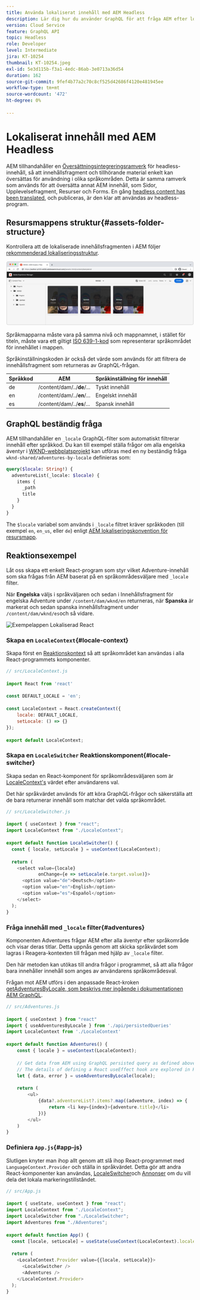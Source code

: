 ```yaml
---
title: Använda lokaliserat innehåll med AEM Headless
description: Lär dig hur du använder GraphQL för att fråga AEM efter lokaliserat innehåll.
version: Cloud Service
feature: GraphQL API
topic: Headless
role: Developer
level: Intermediate
jira: KT-10254
thumbnail: KT-10254.jpeg
exl-id: 5e3d115b-f3a1-4edc-86ab-3e0713a36d54
duration: 162
source-git-commit: 9fef4b77a2c70c8cf525d42686f4120e481945ee
workflow-type: tm+mt
source-wordcount: '472'
ht-degree: 0%

---
```


# Lokaliserat innehåll med AEM Headless

AEM tillhandahåller en [Översättningsintegreringsramverk](https://experienceleague.adobe.com/docs/experience-manager-cloud-service/content/sites/administering/reusing-content/translation/integration-framework.html) för headless-innehåll, så att innehållsfragment och tillhörande material enkelt kan översättas för användning i olika språkområden. Detta är samma ramverk som används för att översätta annat AEM innehåll, som Sidor, Upplevelsefragment, Resurser och Forms. En gång [headless content has been translated](https://experienceleague.adobe.com/docs/experience-manager-cloud-service/content/headless/journeys/translation/overview.html), och publiceras, är den klar att användas av headless-program.

## Resursmappens struktur{#assets-folder-structure}

Kontrollera att de lokaliserade innehållsfragmenten i AEM följer [rekommenderad lokaliseringsstruktur](https://experienceleague.adobe.com/docs/experience-manager-cloud-service/content/headless/journeys/translation/getting-started.html#recommended-structure).

![Lokaliserade AEM resursmappar](./assets/localized-content/asset-folders.jpg)

Språkmapparna måste vara på samma nivå och mappnamnet, i stället för titeln, måste vara ett giltigt [ISO 639-1-kod](https://en.wikipedia.org/wiki/List_of_ISO_639-1_codes) som representerar språkområdet för innehållet i mappen.

Språkinställningskoden är också det värde som används för att filtrera de innehållsfragment som returneras av GraphQL-frågan.

| Språkkod | AEM | Språkinställning för innehåll |
|--------------------------------|----------|----------|
| de | /content/dam/../**de**/... | Tyskt innehåll |
| en | /content/dam/../**en**/... | Engelskt innehåll |
| es | /content/dam/../**es**/... | Spansk innehåll |

## GraphQL beständig fråga

AEM tillhandahåller en `_locale` GraphQL-filter som automatiskt filtrerar innehåll efter språkkod. Du kan till exempel ställa frågor om alla engelska äventyr i [WKND-webbplatsprojekt](https://github.com/adobe/aem-guides-wknd) kan utföras med en ny beständig fråga `wknd-shared/adventures-by-locale` definieras som:

```graphql
query($locale: String!) {
  adventureList(_locale: $locale) {
    items {      
      _path
      title
    }
  }
}
```

The `$locale` variabel som används i `_locale` filtret kräver språkkoden (till exempel `en`, `en_us`, eller `de`) enligt [AEM lokaliseringskonvention för resursmapp](#assets-folder-structure).

## Reaktionsexempel

Låt oss skapa ett enkelt React-program som styr vilket Adventure-innehåll som ska frågas från AEM baserat på en språkområdesväljare med `_locale` filter.

När __Engelska__ väljs i språkväljaren och sedan i Innehållsfragment för engelska Adventure under `/content/dam/wknd/en` returneras, när __Spanska__ är markerat och sedan spanska innehållsfragment under `/content/dam/wknd/es`och så vidare.

![Exempelappen Lokaliserad React](./assets/localized-content/react-example.png)

### Skapa en `LocaleContext`{#locale-context}

Skapa först en [Reaktionskontext](https://reactjs.org/docs/context.html) så att språkområdet kan användas i alla React-programmets komponenter.

```javascript
// src/LocaleContext.js

import React from 'react'

const DEFAULT_LOCALE = 'en';

const LocaleContext = React.createContext({
    locale: DEFAULT_LOCALE, 
    setLocale: () => {}
});

export default LocaleContext;
```

### Skapa en `LocaleSwitcher` Reaktionskomponent{#locale-switcher}

Skapa sedan en React-komponent för språkområdesväljaren som är [LocaleContext&#39;s](#locale-context) värdet efter användarens val.

Det här språkvärdet används för att köra GraphQL-frågor och säkerställa att de bara returnerar innehåll som matchar det valda språkområdet.

```javascript
// src/LocaleSwitcher.js

import { useContext } from "react";
import LocaleContext from "./LocaleContext";

export default function LocaleSwitcher() {
  const { locale, setLocale } = useContext(LocaleContext);

  return (
    <select value={locale}
            onChange={e => setLocale(e.target.value)}>
      <option value="de">Deutsch</option>
      <option value="en">English</option>
      <option value="es">Español</option>
    </select>
  );
}
```

### Fråga innehåll med `_locale` filter{#adventures}

Komponenten Adventures frågar AEM efter alla äventyr efter språkområde och visar deras titlar. Detta uppnås genom att skicka språkvärdet som lagras i Reagera-kontexten till frågan med hjälp av `_locale` filter.

Den här metoden kan utökas till andra frågor i programmet, så att alla frågor bara innehåller innehåll som anges av användarens språkområdesval.

Frågan mot AEM utförs i den anpassade React-kroken [getAdventuresByLocale, som beskrivs mer ingående i dokumentationen AEM GraphQL](./aem-headless-sdk.md).

```javascript
// src/Adventures.js

import { useContext } from "react"
import { useAdventuresByLocale } from './api/persistedQueries'
import LocaleContext from './LocaleContext'

export default function Adventures() {
    const { locale } = useContext(LocaleContext);

    // Get data from AEM using GraphQL persisted query as defined above 
    // The details of defining a React useEffect hook are explored in How to > AEM Headless SDK
    let { data, error } = useAdventuresByLocale(locale);

    return (
        <ul>
            {data?.adventureList?.items?.map((adventure, index) => { 
                return <li key={index}>{adventure.title}</li>
            })}
        </ul>
    )
}
```

### Definiera `App.js`{#app-js}

Slutligen knyter man ihop allt genom att slå ihop React-programmet med `LanguageContext.Provider` och ställa in språkvärdet. Detta gör att andra React-komponenter kan användas, [LocaleSwitcher](#locale-switcher)och [Annonser](#adventures) om du vill dela det lokala markeringstillståndet.

```javascript
// src/App.js

import { useState, useContext } from "react";
import LocaleContext from "./LocaleContext";
import LocaleSwitcher from "./LocaleSwitcher";
import Adventures from "./Adventures";

export default function App() {
  const [locale, setLocale] = useState(useContext(LocaleContext).locale);

  return (
    <LocaleContext.Provider value={{locale, setLocale}}>
      <LocaleSwitcher />
      <Adventures />
    </LocaleContext.Provider>
  );
}
```

